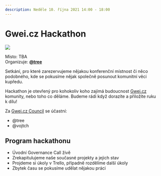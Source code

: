 ```yaml
---
description: Neděle 10. října 2021 14:00 - 18:00
---
```


# Gwei.cz Hackathon

![](../../../.gitbook/assets/cover-hackathon.png)

Místo: TBA\
Organizuje: [**@tree**](https://twitter.com/gweicz)

Setkání, pro které zarezervujeme nějakou konferenční místnost či něco podobného, kde se pokusíme nějak společně posunout komunitní věci kupředu.

Hackathon je otevřený pro kohokoliv koho zajímá budoucnost [Gwei.cz](http://gwei.cz/) komunity, nebo toho co děláme. Budeme rádi když dorazíte a přiložíte ruku k dílu!

Za [Gwei.cz Council](https://komunita.gwei.cz/council) se účastní:

* @tree
* @vojtch

## Program hackathonu

* Úvodní Governance Call živě
* Zrekapitulujeme naše současné projekty a jejich stav
* Projdeme si úkoly v Trello, případně rozdělíme další úkoly
* Zbytek času se pokusíme udělat nějakou práci

